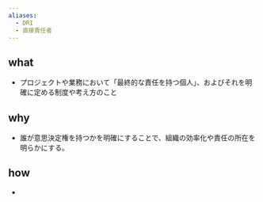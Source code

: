 ```yaml
---
aliases:
  - DRI
  - 直接責任者
---
```

## what
- プロジェクトや業務において「最終的な責任を持つ個人」、およびそれを明確に定める制度や考え方のこと
## why
- 誰が意思決定権を持つかを明確にすることで、組織の効率化や責任の所在を明らかにする。
## how
- 